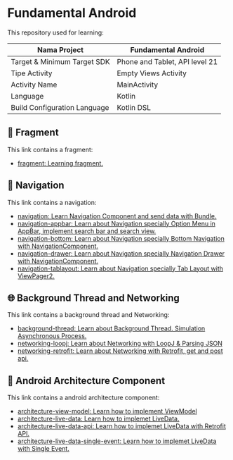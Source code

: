 # Fundamental Android

This repository used for learning:


| Nama Project                  | Fundamental Android            |
|-------------------------------|--------------------------------|
| Target & Minimum Target SDK   | Phone and Tablet, API level 21 |
| Tipe Activity                 | Empty Views Activity           | 
| Activity Name                 | MainActivity                   |
| Language                      | Kotlin                         |
| Build Configuration Language  | Kotlin DSL                     |

## 📱 Fragment

This link contains a fragment:

- [fragment: Learning fragment.](https://github.com/kisahtegar/FundamentalAndroid/tree/fragment)

## 🧭 Navigation

This link contains a navigation:

- [navigation: Learn Navigation Component and send data with Bundle.](https://github.com/kisahtegar/FundamentalAndroid/tree/navigation)
- [navigation-appbar: Learn about Navigation specially Option Menu in AppBar, implement search bar and search view.](https://github.com/kisahtegar/FundamentalAndroid/tree/navigation-appbar)
- [navigation-bottom: Learn about Navigation specially Bottom Navigation with NavigationComponent.](https://github.com/kisahtegar/FundamentalAndroid/tree/navigation-bottom)
- [navigation-drawer: Learn about Navigation specially Navigation Drawer with NavigationComponent.](https://github.com/kisahtegar/FundamentalAndroid/tree/navigation-drawer)
- [navigation-tablayout: Learn about Navigation specially Tab Layout with ViewPager2.](https://github.com/kisahtegar/FundamentalAndroid/tree/navigation-tablayout)


## 🌐 Background Thread and Networking

This link contains a background thread and Networking:

- [background-thread: Learn about Background Thread. Simulation Asynchronous Process.](https://github.com/kisahtegar/FundamentalAndroid/tree/background-thread)
- [networking-loopj: Learn about Networking with LoopJ & Parsing JSON](https://github.com/kisahtegar/FundamentalAndroid/tree/networking-loopj)
- [networking-retrofit: Learn about Networking with Retrofit, get and post api.](https://github.com/kisahtegar/FundamentalAndroid/tree/networking-retrofit)


## 🧩 Android Architecture Component

This link contains a android architecture component:

- [architecture-view-model: Learn how to implement ViewModel](https://github.com/kisahtegar/FundamentalAndroid/tree/architecture-view-model)
- [architecture-live-data: Learn how to implemet LiveData.](https://github.com/kisahtegar/FundamentalAndroid/tree/architecture-live-data)
- [architecture-live-data-api: Learn how to implemet LiveData with Retrofit API.](https://github.com/kisahtegar/FundamentalAndroid/tree/architecture-live-data-api)
- [architecture-live-data-single-event: Learn how to implemet LiveData with Single Event.](https://github.com/kisahtegar/FundamentalAndroid/tree/architecture-live-data-single-event)
